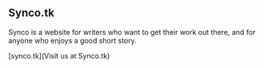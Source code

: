 ## Synco.tk

Synco is a website for writers who want to get their work out there, and for anyone who enjoys a good short story.

[synco.tk](Visit us at Synco.tk)
